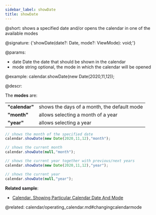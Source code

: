 ```yaml
---
sidebar_label: showDate
title: showDate
---          
```


@short: shows a specified date and/or opens the calendar in one of the available modes

@signature: {'showDate(date?: Date, mode?: ViewMode): void;'}

@params:
- date	 Date    	the date that should be shown in the calendar
- mode   string  	optional, the mode in which the calendar will be opened



@example:
calendar.showDate(new Date(2020,11,12));



@descr:

The **modes** are:

<table>
	<tbody>
        <tr>
			<td><b>"calendar"</b></td>
			<td>shows the days of a month, the default mode</td>
		</tr>
        <tr>
			<td><b>"month"</b></td>
			<td>allows selecting a month of a year</td>
		</tr>
        <tr>
			<td><b>"year"</b></td>
			<td>allows selecting a year</td>
		</tr>
    </tbody>
</table>

~~~js
// shows the month of the specified date
calendar.showDate(new Date(2020,11,12),"month");

// shows the current month
calendar.showDate(null,"month");

// shows the current year together with previous/next years
calendar.showDate(new Date(2020,11,12),"year");

// shows the current year
calendar.showDate(null,"year");
~~~

**Related sample**:
- [Calendar. Showing Particular Calendar Date And Mode](https://snippet.dhtmlx.com/nyfzc8cl)

@related:
calendar/operating_calendar.md#changingcalendarmode
